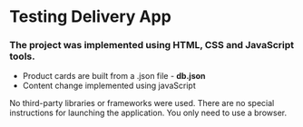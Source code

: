 # Testing Delivery App

### The project was implemented using HTML, CSS and JavaScript tools.

+ Product cards are built from a .json file - **db.json**
+ Content change implemented using javaScript

No third-party libraries or frameworks were used.
There are no special instructions for launching the application.
You only need to use a browser.
